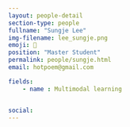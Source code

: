 ```yaml
---
layout: people-detail
section-type: people
fullname: "Sungje Lee"
img-filename: lee_sungje.png
emoji: 🌊
position: "Master Student"
permalink: people/sungje.html
email: hotpoem@gmail.com

fields:
    - name : Multimodal learning


social:
---
```

